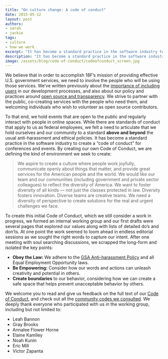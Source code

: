 ```yaml
---
title: "On culture change: A code of conduct"
date: 2015-05-12
layout: post
authors:
- sarah
- jackie
tags:
- culture
- how we work
excerpt: "It has become a standard practice in the software industry to create a “code of conduct” for conferences and events. By creating our own Code of Conduct, we are defining the kind of environment we seek to create."
description: "It has become a standard practice in the software industry to create a “code of conduct” for conferences and events. By creating our own Code of Conduct, we are defining the kind of environment we seek to create."
image: /assets/blog/code-of-conduct/codeofconduct_screen.jpg
---
```


We believe that in order to accomplish 18F’s mission of providing
effective U.S. government services, we need to involve the people who
will be using those services. We’ve written previously about the
[importance of including users](https://18f.gsa.gov/2015/03/06/ux-lessons-learned-from-a-procurement-project/)
in our development processes, and also about our policy and practices
around [open source and transparency](https://18f.gsa.gov/tags/open%20source/). We strive to
partner with the public, co-creating services with the people who need
them, and welcoming individuals who wish to volunteer as open source
contributors.

To that end, we hold events that are open to the public and regularly
interact with people in online spaces. While there are standards of
conduct that apply to us as federal employees, we felt a need to
articulate that we hold ourselves and our community to a standard
**above and beyond** the usual anti-harassment and ethical policies. It
has become a standard practice in the software industry to create a
“code of conduct” for conferences and events. By creating our own Code
of Conduct, we are defining the kind of environment we seek to create:

> We aspire to create a culture where people work joyfully, communicate
> openly about things that matter, and provide great services for the
> American people and the world. We would like our team and our
> communities (including government and private sector colleagues) to
> reflect the diversity of America. We want to foster diversity of all
> kinds — not just the classes protected in law. Diversity fosters
> innovation. Diverse teams are creative teams. We need a diversity of
> perspective to create solutions for the real and urgent challenges we
> face.

To create this initial Code of Conduct, which we still consider a work
in progress, we formed an internal working group and our first drafts
were several pages that explored our values along with lists of detailed
do’s and don’ts. At one point the work seemed to loom ahead in endless
editorial sessions as we sought the right words to capture our intent.
After one meeting with soul searching discussions, we scrapped the
long-form and isolated the key points:

-   **Obey the Law:** We adhere to the [GSA Anti-harassment Policy](http://www.gsa.gov/portal/directive/d0/content/663070) and all Equal Employment Opportunity laws.
-   **Be Empowering:** Consider how our words and actions can unleash creativity and potential in others.
-   **Create boundaries** to our behavior, considering how we can create a safe space that helps prevent unacceptable behavior by others.

We welcome you to read and give us feedback on the full text of our
[Code of Conduct](https://github.com/18F/code-of-conduct/blob/master/code-of-conduct.md),
and check out all the [community codes we consulted](https://github.com/18F/code-of-conduct/blob/master/code-of-conduct.md\#credits).
We deeply thank everyone who participated with us in the working group,
including but not limited to:

* Leah Bannon
* Gray Brooks
* Annalee Flower Horne
* Elaine Kamlley
* Noah Kunin
* Eric Mill
* Victor Zapanta
